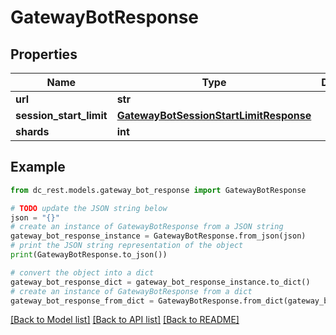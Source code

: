 # GatewayBotResponse


## Properties

Name | Type | Description | Notes
------------ | ------------- | ------------- | -------------
**url** | **str** |  | 
**session_start_limit** | [**GatewayBotSessionStartLimitResponse**](GatewayBotSessionStartLimitResponse.md) |  | 
**shards** | **int** |  | 

## Example

```python
from dc_rest.models.gateway_bot_response import GatewayBotResponse

# TODO update the JSON string below
json = "{}"
# create an instance of GatewayBotResponse from a JSON string
gateway_bot_response_instance = GatewayBotResponse.from_json(json)
# print the JSON string representation of the object
print(GatewayBotResponse.to_json())

# convert the object into a dict
gateway_bot_response_dict = gateway_bot_response_instance.to_dict()
# create an instance of GatewayBotResponse from a dict
gateway_bot_response_from_dict = GatewayBotResponse.from_dict(gateway_bot_response_dict)
```
[[Back to Model list]](../README.md#documentation-for-models) [[Back to API list]](../README.md#documentation-for-api-endpoints) [[Back to README]](../README.md)



